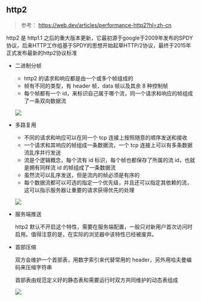 ## http2

> 参考： https://web.dev/articles/performance-http2?hl=zh-cn

http2 是 http1.1 之后的重大版本更新，它最初源于google于2009年发布的SPDY协议，后来HTTP工作组基于SPDY的思想开始起草HTTP/2协议，最终于2015年正式发布最新的http2协议标准

- 二进制分帧

  - http2 的请求和响应都是由一个或多个帧组成的
  - 帧有不同的类型，有 header 帧，data 帧以及其余 8 种控制帧
  - 每个帧都有一个 id，来标识自己属于哪个流，同一个请求和响应的帧组成了一条双向数据流

  ![](https://web.dev/static/articles/performance-http2/image/http2-streams-messages-e837d74e21e27.svg?hl=zh-cn)

- 多路复用

  - 不同的请求和响应可以在同一个 tcp 连接上按照随意的顺序发送和接收
  - 一个请求和其响应的帧组成一条数据流，一个 tcp 连接上可以有多条数据流乱序并行发送
  - 流是个逻辑概念，每个流有 id 标识，每个帧也都保存了所属的流 id，也就是拥有同样流 id 的帧组成了一条数据流
  - 虽然流可以乱序发送，但是流内的帧必须是有序的
  - 每个数据流都可以可选的指定一个优先级，并且还可以指定其依赖的流，这可以指示服务器让重要的请求获得优先的处理

  ![](https://web.dev/static/articles/performance-http2/image/http2-request-response-861628045d98b.svg?hl=zh-cn)

- 服务端推送

  http2 默认不开启这个特性，需要在服务端配置，一般只对新用户首次访问时启用。值得注意的是，在实际的浏览器中该特性已经被废弃。

- 首部压缩

  双方会维护一个首部表，用数字索引来代替常用的 header，另外用哈夫曼编码来压缩字符串

  首部表由规范定义好的静态表和需要运行时双方共同维护的动态表组成

  ![](https://web.dev/static/articles/performance-http2/image/hpack-header-compression-e6c0e0b7b99c6.svg?hl=zh-cn)
